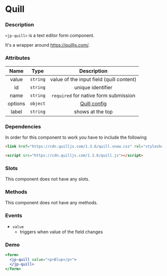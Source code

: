 # Quill

### Description

`<jp-quill>` is a text editor form component.

It's a wrapper around https://quilljs.com/.

### Attributes

| **Name** | **Type** | **Description** |
| :----: | :----: | :---: |
| value | `string` | value of the input field (quill content) |
| id | `string`| unique identifier |
| name | `string` |  `required` for native form submission |
| options|`object` | [Quill config](https://quilljs.com/docs/configuration/)|
| label | `string` | shows at the top |

### Dependencies

In order for this component to work you have to include the following

```html
<link href="https://cdn.quilljs.com/1.3.6/quill.snow.css" rel="stylesheet">
```
```html
<script src="https://cdn.quilljs.com/1.3.6/quill.js"></script>
```

### Slots

This component does not have any slots.

### Methods

This component does not have any methods.

### Events

- `value` 
  - triggers when value of the field changes

### Demo

```jsx live
<form>
  <jp-quill value="<p>Blup</p>">
  </jp-quill>
</form>
```
